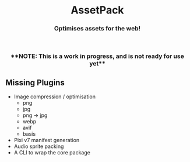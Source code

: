 <div align="center">
    <h1>AssetPack</h1>
    <h3>Optimises assets for the web!</h3>
</div>
<br>
<div align="center">
  <h3>**NOTE: This is a work in progress, and is not ready for use yet**<h3>
</div>

## Missing Plugins

- Image compression / optimisation
  - png
  - jpg
  - png -> jpg
  - webp
  - avif
  - basis
- Pixi v7 manifest generation
- Audio sprite packing
- A CLI to wrap the core package
